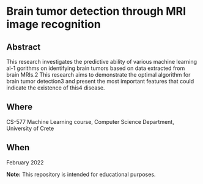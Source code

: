 # Brain tumor detection through MRI image recognition

## Abstract

This research investigates the predictive ability of various machine learning al-1
gorithms on identifying brain tumors based on data extracted from brain MRIs.2
This research aims to demonstrate the optimal algorithm for brain tumor detection3
and present the most important features that could indicate the existence of this4
disease.

## Where

CS-577 Machine Learning course,
Computer Science Department, 
University of Crete

## When
February 2022

**Note:** This repository is intended for educational purposes.

